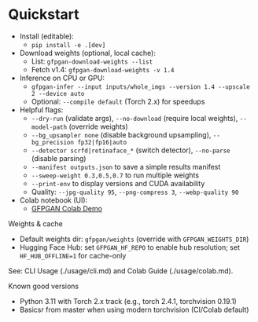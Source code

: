# Quickstart

- Install (editable):
  - `pip install -e .[dev]`
- Download weights (optional, local cache):
  - List: `gfpgan-download-weights --list`
  - Fetch v1.4: `gfpgan-download-weights -v 1.4`
- Inference on CPU or GPU:
  - `gfpgan-infer --input inputs/whole_imgs --version 1.4 --upscale 2 --device auto`
  - Optional: `--compile default` (Torch 2.x) for speedups
- Helpful flags:
  - `--dry-run` (validate args), `--no-download` (require local weights), `--model-path` (override weights)
  - `--bg_upsampler none` (disable background upsampling), `--bg_precision fp32|fp16|auto`
  - `--detector scrfd|retinaface_*` (switch detector), `--no-parse` (disable parsing)
  - `--manifest outputs.json` to save a simple results manifest
  - `--sweep-weight 0.3,0.5,0.7` to run multiple weights
  - `--print-env` to display versions and CUDA availability
  - Quality: `--jpg-quality 95`, `--png-compress 3`, `--webp-quality 90`
- Colab notebook (UI):
  - [GFPGAN Colab Demo](https://colab.research.google.com/github/IAmJonoBo/GFPGAN/blob/main/notebooks/GFPGAN_Colab.ipynb)

Weights & cache
- Default weights dir: `gfpgan/weights` (override with `GFPGAN_WEIGHTS_DIR`)
- Hugging Face Hub: set `GFPGAN_HF_REPO` to enable hub resolution; set `HF_HUB_OFFLINE=1` for cache-only

See: CLI Usage (./usage/cli.md) and Colab Guide (./usage/colab.md).

Known good versions
- Python 3.11 with Torch 2.x track (e.g., torch 2.4.1, torchvision 0.19.1)
- Basicsr from master when using modern torchvision (CI/Colab default)
